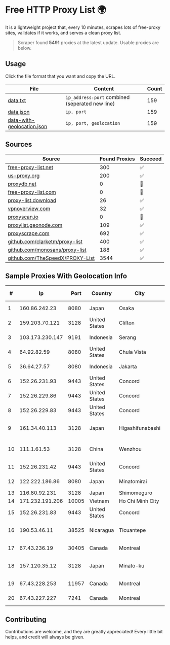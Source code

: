 
# Free HTTP Proxy List 🌍

It is a lightweight project that, every 10 minutes, scrapes lots of free-proxy sites, validates if it works, and serves a clean proxy list.


> Scraper found **5491** proxies at the latest update. Usable proxies are below.

## Usage

Click the file format that you want and copy the URL.


|File|Content|Count|
|----|-------|-----|
|[data.txt](https://raw.githubusercontent.com/themiralay/Proxy-List-World/master/data.txt)|`ip_address:port` combined (seperated new line)|159|
|[data.json](https://raw.githubusercontent.com/themiralay/Proxy-List-World/master/data.json)|`ip, port`|159|
|[data-with-geolocation.json](https://raw.githubusercontent.com/themiralay/Proxy-List-World/master/data-with-geolocation.json)|`ip, port, geolocation`|159|

## Sources

|Source|Found Proxies|Succeed|
|------|-------------|-------|
|[free-proxy-list.net](https://free-proxy-list.net)|300|✅|
|[us-proxy.org](https://www.us-proxy.org)|200|✅|
|[proxydb.net](http://proxydb.net)|0|🚫|
|[free-proxy-list.com](https://free-proxy-list.com/?page=&port=&type%5B%5D=http&type%5B%5D=https&up_time=0&search=Search)|0|🚫|
|[proxy-list.download](https://www.proxy-list.download/HTTP)|26|✅|
|[vpnoverview.com](https://vpnoverview.com/privacy/anonymous-browsing/free-proxy-servers)|32|✅|
|[proxyscan.io](https://www.proxyscan.io)|0|🚫|
|[proxylist.geonode.com](https://proxylist.geonode.com/api/proxy-list?limit=300&page=1&sort_by=lastChecked&sort_type=desc&protocols=http,https)|109|✅|
|[proxyscrape.com](https://api.proxyscrape.com/v2/?request=displayproxies&protocol=http&timeout=10000&country=all&ssl=all&anonymity=all)|692|✅|
|[github.com/clarketm/proxy-list](https://raw.githubusercontent.com/clarketm/proxy-list/master/proxy-list-raw.txt)|400|✅|
|[github.com/monosans/proxy-list](https://raw.githubusercontent.com/monosans/proxy-list/main/proxies/http.txt)|188|✅|
|[github.com/TheSpeedX/PROXY-List](https://raw.githubusercontent.com/TheSpeedX/PROXY-List/master/http.txt)|3544|✅|


## Sample Proxies With Geolocation Info

|#|Ip|Port|Country|City|Internet Service Provider|
|-|--|----|-------|----|-------------------------|
|1|160.86.242.23|8080|Japan|Osaka|Sony Network Communications Inc|
|2|159.203.70.121|3128|United States|Clifton|DigitalOcean, LLC|
|3|103.173.230.147|9191|Indonesia|Serang|PT Jaringan Internet Banten|
|4|64.92.82.59|8080|United States|Chula Vista|Momentum Telecom, Inc.|
|5|36.64.27.57|8080|Indonesia|Jakarta|PT. Telekomunikasi Indonesia|
|6|152.26.231.93|9443|United States|Concord|MCNC|
|7|152.26.229.86|9443|United States|Concord|MCNC|
|8|152.26.229.83|9443|United States|Concord|MCNC|
|9|161.34.40.113|3128|Japan|Higashifunabashi|NTT PC Communications, Inc.|
|10|111.1.61.53|3128|China|Wenzhou|China Mobile communications corporation|
|11|152.26.231.42|9443|United States|Concord|MCNC|
|12|122.222.186.86|8080|Japan|Minatomirai|ARTERIA Networks Corporation|
|13|116.80.92.231|3128|Japan|Shimomeguro|InfoSphere|
|14|171.232.191.206|10005|Vietnam|Ho Chi Minh City|Viettel Corporation|
|15|152.26.231.83|9443|United States|Concord|MCNC|
|16|190.53.46.11|38525|Nicaragua|Ticuantepe|Amnet Telecomunicaciones S.A.|
|17|67.43.236.19|30405|Canada|Montreal|GloboTech Communications|
|18|157.120.35.12|3128|Japan|Minato-ku|NTT PC Communications, Inc.|
|19|67.43.228.253|11957|Canada|Montreal|GloboTech Communications|
|20|67.43.227.227|7241|Canada|Montreal|GloboTech Communications|



## Contributing

Contributions are welcome, and they are greatly appreciated! Every
little bit helps, and credit will always be given.

